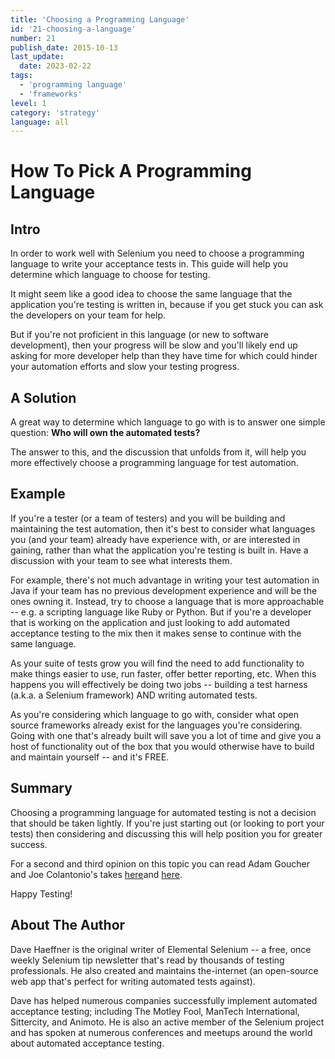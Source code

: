 ```yaml
---
title: 'Choosing a Programming Language'
id: '21-choosing-a-language'
number: 21
publish_date: 2015-10-13
last_update: 
  date: 2023-02-22
tags:
  - 'programming language'
  - 'frameworks'
level: 1
category: 'strategy'
language: all
---
```


# How To Pick A Programming Language

## Intro

In order to work well with Selenium you need to choose a programming language to write your acceptance tests in. This guide will help you determine which language to choose for testing. 

It might seem like a good idea to choose the same language that the application you're testing is written in, because if you get stuck you can ask the developers on your team for help.

But if you're not proficient in this language (or new to software development), then your progress will be slow and you'll likely end up asking for more developer help than they have time for which could hinder your automation efforts and slow your testing progress.

## A Solution

A great way to determine which language to go with is to answer one simple question: __Who will own the automated tests?__

The answer to this, and the discussion that unfolds from it, will help you more effectively choose a programming language for test automation.

## Example

If you're a tester (or a team of testers) and you will be building and maintaining the test automation, then it's best to consider what languages you (and your team) already have experience with, or are interested in gaining, rather than what the application you're testing is built in. Have a discussion with your team to see what interests them.

For example, there's not much advantage in writing your test automation in Java if your team has no previous development experience and will be the ones owning it. Instead, try to choose a language that is more approachable -- e.g. a scripting language like Ruby or Python. But if you're a developer that is working on the application and just looking to add automated acceptance testing to the mix then it makes sense to continue with the same language.

As your suite of tests grow you will find the need to add functionality to make things easier to use, run faster, offer better reporting, etc. When this happens you will effectively be doing two jobs -- building a test harness (a.k.a. a Selenium framework) AND writing automated tests.

As you're considering which language to go with, consider what open source frameworks already exist for the languages you're considering. Going with one that's already built will save you a lot of time and give you a host of functionality out of the box that you would otherwise have to build and maintain yourself -- and it's FREE.

## Summary

Choosing a programming language for automated testing is not a decision that should be taken lightly. If you're just starting out (or looking to port your tests) then considering and discussing this will help position you for greater success.

For a second and third opinion on this topic you can read Adam Goucher and Joe Colantonio's takes [here](https://saucelabs.com/resources/blog/stop-being-a-language-snob-debunking-the-but-our-application-is-written-in-x-myth-guest-post)and [here](http://www.joecolantonio.com/2015/05/31/selenium-what-programming-language-you-should-learn-to-get-into-test-automation/).

Happy Testing!

## About The Author

Dave Haeffner is the original writer of Elemental Selenium -- a free, once weekly Selenium tip newsletter that's read by thousands of testing professionals. He also created and maintains the-internet (an open-source web app that's perfect for writing automated tests against).

Dave has helped numerous companies successfully implement automated acceptance testing; including The Motley Fool, ManTech International, Sittercity, and Animoto. He is also an active member of the Selenium project and has spoken at numerous conferences and meetups around the world about automated acceptance testing.

